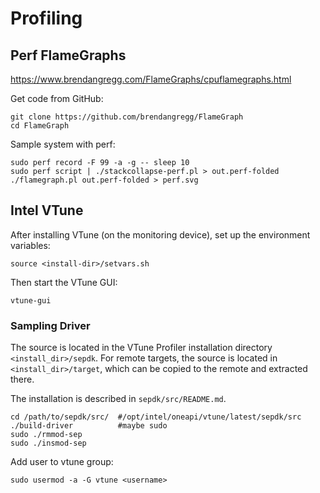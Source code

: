 # Profiling

## Perf FlameGraphs

https://www.brendangregg.com/FlameGraphs/cpuflamegraphs.html

Get code from GitHub:

```
git clone https://github.com/brendangregg/FlameGraph
cd FlameGraph
```

Sample system with perf:

```
sudo perf record -F 99 -a -g -- sleep 10
sudo perf script | ./stackcollapse-perf.pl > out.perf-folded
./flamegraph.pl out.perf-folded > perf.svg
```

## Intel VTune

After installing VTune (on the monitoring device), set up the environment variables:

```
source <install-dir>/setvars.sh
```

Then start the VTune GUI:

```
vtune-gui
```

### Sampling Driver

The source is located in the VTune Profiler installation directory `<install_dir>/sepdk`. For remote targets, the source is located in `<install_dir>/target`, which can be copied to the remote and extracted there.

The installation is described in `sepdk/src/README.md`.

```shell
cd /path/to/sepdk/src/  #/opt/intel/oneapi/vtune/latest/sepdk/src
./build-driver          #maybe sudo 
sudo ./rmmod-sep
sudo ./insmod-sep
```

Add user to vtune group:

```
sudo usermod -a -G vtune <username>
```
